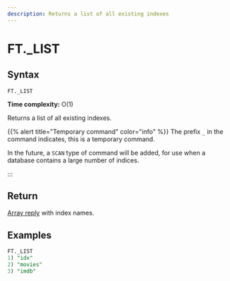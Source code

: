 ```yaml
---
description: Returns a list of all existing indexes
---
```


# FT._LIST

## Syntax

    FT._LIST 

**Time complexity:** O(1)

Returns a list of all existing indexes.


{{% alert title="Temporary command" color="info" %}}
The prefix `_` in the command indicates, this is a temporary command.

In the future, a `SCAN` type of command will be added, for use when a database
contains a large number of indices.

:::

## Return

[Array reply](https://redis.io/docs/reference/protocol-spec#resp-arrays) with index names.

## Examples

```sql
FT._LIST
1) "idx"
2) "movies"
3) "imdb"
```